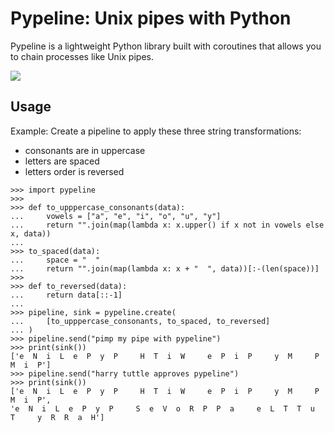 # Pypeline: Unix pipes with Python
Pypeline is a lightweight Python library built with coroutines that allows you to chain processes like Unix pipes.

![](http://www.chrisyandall.com/history/baycity_pipe_1977_cYa.jpg)

## Usage
Example: Create a pipeline to apply these three string transformations:   
- consonants are in uppercase
- letters are spaced
- letters order is reversed
```
>>> import pypeline
>>>
>>> def to_upppercase_consonants(data):
...     vowels = ["a", "e", "i", "o", "u", "y"]
...     return "".join(map(lambda x: x.upper() if x not in vowels else x, data))
...
>>> to_spaced(data):
...     space = "  "
...     return "".join(map(lambda x: x + "  ", data))[:-(len(space))]
>>>
>>> def to_reversed(data):
...     return data[::-1]
...
>>> pipeline, sink = pypeline.create(
...     [to_upppercase_consonants, to_spaced, to_reversed]
... )
>>> pipeline.send("pimp my pipe with pypeline")
>>> print(sink())
['e  N  i  L  e  P  y  P     H  T  i  W     e  P  i  P     y  M     P  M  i  P']
>>> pipeline.send("harry tuttle approves pypeline")
>>> print(sink())
['e  N  i  L  e  P  y  P     H  T  i  W     e  P  i  P     y  M     P  M  i  P',
'e  N  i  L  e  P  y  P     S  e  V  o  R  P  P  a     e  L  T  T  u  T     y  R  R  a  H']
```
